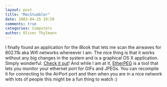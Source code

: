 ```yaml
---
layout: post
title: "MacStumbler"
date: 2003-04-25 19:59
comments: true
categories: Computers
author: Oliver Thylmann
---
```



I finally found an application for the iBook that lets me scan the airwaves for 802.11b aka Wifi networks whereever I am. The nice thing is that it works without any big changes in the system and is a graphical OS X application. Simply wonderful. [Check it out](http://www.macstumbler.com/)! And while I am at it, [EtherPEG](http://www.etherpeg.com) is a tool that lets you monitor your ethernet port for GIFs and JPEGs. You can recompile it for connecting to the AirPort port and then when you are in a nice network with lots of people this might be a fun thing to watch :)


